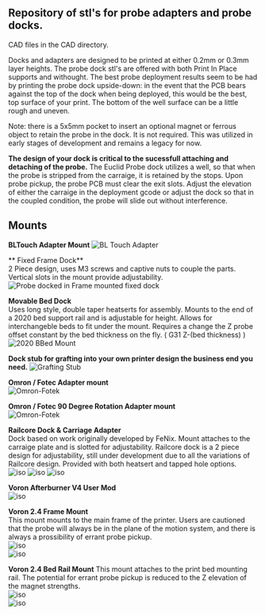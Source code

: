 ## Repository of stl's for probe adapters and probe docks. 

CAD files in the CAD directory. 

Docks and adapters are designed to be printed at either 0.2mm or 0.3mm layer heights. The probe dock stl's are offered with both Print In Place supports and withought. The best probe deployment results seem to be had by printing the probe dock upside-down: in the event that the PCB bears against the top of the dock when being deployed, this would be the best, top surface of your print. The bottom of the well surface can be a little rough and uneven.  

Note: there is a 5x5mm pocket to insert an optional magnet or ferrous object to retain the probe in the dock. It is not required. This was utilized in early stages of development and remains a legacy for now. 

**The design of your dock is critical to the sucessfull attaching and detaching of the probe.** The Euclid Probe dock utilizes a well, so that when the probe is stripped from the carraige, it is retained by the stops. Upon probe pickup, the probe PCB must clear the exit slots. Adjust the elevation of either the carraige in the deployment gcode or adjust the dock so that in the coupled condition, the probe will slide out without interference.   

## Mounts
**BLTouch Adapter Mount**
![BL Touch Adapter](/images/BLT_Adapter.png)   

** Fixed Frame Dock**  
2 Piece design, uses M3 screws and captive nuts to couple the parts. Vertical slots in the mount provide adjustability.     
![Probe docked in Frame mounted fixed dock](/images/Probe_Docked.png)  

**Movable Bed Dock**  
Uses long style, double taper heatserts for assembly. Mounts to the end of a 2020 bed support rail and is adjustable for height. Allows for interchangeble beds to fit under the mount. Requires a change the Z probe offset constant by the bed thickness on the fly. ( G31 Z-(bed thickness) )     
![2020 BBed Mount](/images/2020Rail_Mount.png) 

**Dock stub for grafting into your own printer design the business end you need.** 
![Grafting Stub](/images/Grafting_Stub.png)  

**Omron / Fotec Adapter mount**   
![Omron-Fotek](/images/OmronFotec.png)  

**Omron / Fotec 90 Degree Rotation Adapter mount**   
![Omron-Fotek](/images/OmronFotec90.png)  

**Railcore Dock & Carriage Adapter**  
Dock based on work originally developed by FeNix. Mount attaches to the carraige plate and is slotted for adjustability. 
Railcore dock is a 2 piece design for adjustability, still under development due to all the variations of Railcore design. Provided with both heatsert and tapped hole options.  
![iso](/images/RailCoreE3DV6x2.png)
![iso](/images/RailCoreSchema.png)
![iso](/images/images/RailCoreDock0.png)

**Voron Afterburner V4 User Mod**  
![iso](/images/afterburner-1.8.png) 

**Voron 2.4 Frame Mount**  
This mount mounts to the main frame of the printer. Users are cautioned that the probe will always be in the plane of the motion system, and there is always a prossibility of errant probe pickup.  
![iso](/images/Voron2.4_FrameMount.png)  
![iso](/images/Voron2.4_XRailMount.png)  

**Voron 2.4 Bed Rail Mount**
This mount attaches to the print bed mounting rail. The potential for errant probe pickup is reduced to the Z elevation of the magnet strengths.   
![iso](/images/Voron2.4BedMount.png)   
![iso](/images/Voron2.4BedMount2.png)   
